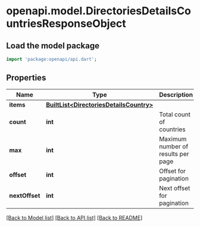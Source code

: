 # openapi.model.DirectoriesDetailsCountriesResponseObject

## Load the model package
```dart
import 'package:openapi/api.dart';
```

## Properties
Name | Type | Description | Notes
------------ | ------------- | ------------- | -------------
**items** | [**BuiltList&lt;DirectoriesDetailsCountry&gt;**](DirectoriesDetailsCountry.md) |  | [optional] 
**count** | **int** | Total count of countries | [optional] 
**max** | **int** | Maximum number of results per page | [optional] 
**offset** | **int** | Offset for pagination | [optional] 
**nextOffset** | **int** | Next offset for pagination | [optional] 

[[Back to Model list]](../README.md#documentation-for-models) [[Back to API list]](../README.md#documentation-for-api-endpoints) [[Back to README]](../README.md)


